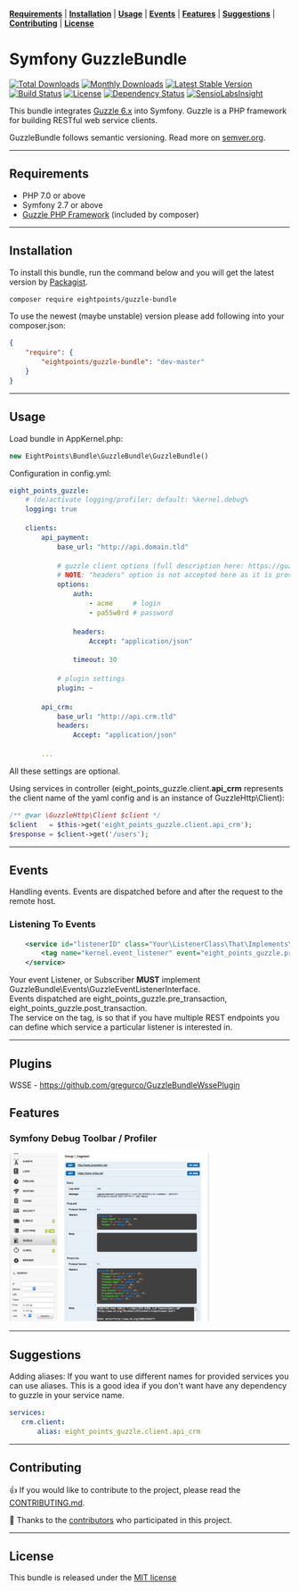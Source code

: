 **[Requirements](#requirements)** |
**[Installation](#installation)** |
**[Usage](#usage)** |
**[Events](#events)** |
**[Features](#features)** |
**[Suggestions](#suggestions)** |
**[Contributing](#contributing)** |
**[License](#license)**

# Symfony GuzzleBundle

[![Total Downloads](https://poser.pugx.org/eightpoints/guzzle-bundle/downloads.png)](https://packagist.org/packages/eightpoints/guzzle-bundle)
[![Monthly Downloads](https://poser.pugx.org/eightpoints/guzzle-bundle/d/monthly.png)](https://packagist.org/packages/eightpoints/guzzle-bundle)
[![Latest Stable Version](https://poser.pugx.org/eightpoints/guzzle-bundle/v/stable.png)](https://packagist.org/packages/eightpoints/guzzle-bundle)
[![Build Status](https://travis-ci.org/8p/EightPointsGuzzleBundle.svg)](https://travis-ci.org/8p/EightPointsGuzzleBundle)
[![License](https://poser.pugx.org/eightpoints/guzzle-bundle/license)](https://packagist.org/packages/eightpoints/guzzle-bundle)
[![Dependency Status](https://www.versioneye.com/user/projects/57c83100968d640039516d62/badge.svg?style=square)](https://www.versioneye.com/user/projects/57c83100968d640039516d62)
[![SensioLabsInsight](https://insight.sensiolabs.com/projects/39a6e10b-ce29-44f6-97ce-44b2ff230424/mini.png)](https://insight.sensiolabs.com/projects/39a6e10b-ce29-44f6-97ce-44b2ff230424)



This bundle integrates [Guzzle 6.x][1] into Symfony. Guzzle is a PHP framework for building RESTful web service clients.

GuzzleBundle follows semantic versioning. Read more on [semver.org][2].

----

## Requirements
 - PHP 7.0 or above
 - Symfony 2.7 or above
 - [Guzzle PHP Framework][1] (included by composer)

----

## Installation
To install this bundle, run the command below and you will get the latest version by [Packagist][4].

``` bash
composer require eightpoints/guzzle-bundle
```

To use the newest (maybe unstable) version please add following into your composer.json:

``` json
{
    "require": {
        "eightpoints/guzzle-bundle": "dev-master"
    }
}
```

----

## Usage
Load bundle in AppKernel.php:
``` php
new EightPoints\Bundle\GuzzleBundle\GuzzleBundle()
```

Configuration in config.yml:
``` yaml
eight_points_guzzle:
    # (de)activate logging/profiler; default: %kernel.debug%
    logging: true

    clients:
        api_payment:
            base_url: "http://api.domain.tld"

            # guzzle client options (full description here: https://guzzle.readthedocs.org/en/latest/request-options.html)
            # NOTE: "headers" option is not accepted here as it is provided as described above.
            options:
                auth:
                    - acme     # login
                    - pa55w0rd # password

                headers:
                    Accept: "application/json"

                timeout: 30

            # plugin settings
            plugin: ~

        api_crm:
            base_url: "http://api.crm.tld"
            headers:
                Accept: "application/json"

        ...
```
All these settings are optional.

Using services in controller (eight_points_guzzle.client.**api_crm** represents the client name of the yaml config and is an instance of GuzzleHttp\Client):
``` php
/** @var \GuzzleHttp\Client $client */
$client   = $this->get('eight_points_guzzle.client.api_crm');
$response = $client->get('/users');
```

----

## Events
Handling events.  Events are dispatched before and after the request to the remote host.
### Listening To Events
```xml
    <service id="listenerID" class="Your\ListenerClass\That\Implements\GuzzleEventListenerInterface">  
        <tag name="kernel.event_listener" event="eight_points_guzzle.pre_transaction" method="onPreTransaction" service="servicename"/>  
    </service>  
```

Your event Listener, or Subscriber **MUST** implement GuzzleBundle\Events\GuzzleEventListenerInterface.  
Events dispatched are eight_points_guzzle.pre_transaction, eight_points_guzzle.post_transaction.  
The service on the tag, is so that if you have multiple REST endpoints you can define which service a particular listener is interested in.

----

## Plugins
WSSE - https://github.com/gregurco/GuzzleBundleWssePlugin

## Features
### Symfony Debug Toolbar / Profiler
<img src="/src/Resources/doc/img/debug_logs.png" alt="Debug Logs" title="Symfony Debug Toolbar - Guzzle Logs" style="width: 360px" />

----

## Suggestions
Adding aliases:
If you want to use different names for provided services you can use aliases. This is a good idea if you don't want
have any dependency to guzzle in your service name.
``` yaml
services:
   crm.client:
       alias: eight_points_guzzle.client.api_crm
```

----

## Contributing
👍 If you would like to contribute to the project, please read the [CONTRIBUTING.md](CONTRIBUTING.md).

🎉 Thanks to the [contributors][5] who participated in this project.

----

## License
This bundle is released under the [MIT license](src/Resources/meta/LICENSE)


[1]: http://guzzlephp.org/
[2]: http://semver.org/
[3]: https://github.com/8p/guzzle-wsse-plugin
[4]: https://packagist.org/packages/eightpoints/guzzle-bundle
[5]: https://github.com/8p/GuzzleBundle/graphs/contributors
